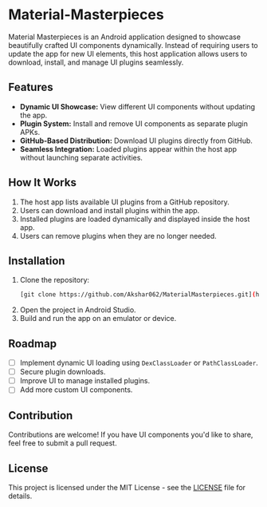 # Material-Masterpieces

Material Masterpieces is an Android application designed to showcase beautifully crafted UI components dynamically. Instead of requiring users to update the app for new UI elements, this host application allows users to download, install, and manage UI plugins seamlessly.

## Features
- **Dynamic UI Showcase:** View different UI components without updating the app.
- **Plugin System:** Install and remove UI components as separate plugin APKs.
- **GitHub-Based Distribution:** Download UI plugins directly from GitHub.
- **Seamless Integration:** Loaded plugins appear within the host app without launching separate activities.

## How It Works
1. The host app lists available UI plugins from a GitHub repository.
2. Users can download and install plugins within the app.
3. Installed plugins are loaded dynamically and displayed inside the host app.
4. Users can remove plugins when they are no longer needed.

## Installation
1. Clone the repository:
   ```bash
   [git clone https://github.com/Akshar062/MaterialMasterpieces.git](https://github.com/Akshar062/Material-Masterpieces.git)
   ```
2. Open the project in Android Studio.
3. Build and run the app on an emulator or device.

## Roadmap
- [ ] Implement dynamic UI loading using `DexClassLoader` or `PathClassLoader`.
- [ ] Secure plugin downloads.
- [ ] Improve UI to manage installed plugins.
- [ ] Add more custom UI components.

## Contribution
Contributions are welcome! If you have UI components you'd like to share, feel free to submit a pull request.

## License
This project is licensed under the MIT License - see the [LICENSE](LICENSE) file for details.
